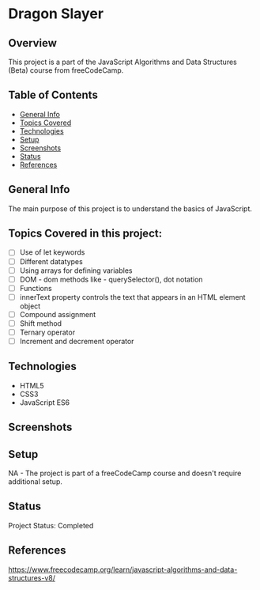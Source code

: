# Dragon Slayer

## Overview

This project is a part of the JavaScript Algorithms and Data Structures (Beta) course from freeCodeCamp.

## Table of Contents

- [General Info](#general-info)
- [Topics Covered](#topics-covered)
- [Technologies](#technologies)
- [Setup](#setup)
- [Screenshots](#screenshots)
- [Status](#status)
- [References](#references)

## General Info

 The main purpose of this project is to understand the basics of JavaScript.

## Topics Covered in this project:

- [ ] Use of let keywords
- [ ] Different datatypes
- [ ] Using arrays for defining variables
- [ ] DOM - dom methods like - querySelector(), dot notation
- [ ] Functions
- [ ] innerText property controls the text that appears in an HTML element object
- [ ] Compound assignment
- [ ] Shift method
- [ ] Ternary operator
- [ ] Increment and decrement operator

## Technologies

- HTML5
- CSS3
- JavaScript ES6

## Screenshots


## Setup

NA - The project is part of a freeCodeCamp course and doesn't require additional setup.

## Status

Project Status: Completed

## References

https://www.freecodecamp.org/learn/javascript-algorithms-and-data-structures-v8/

